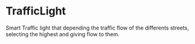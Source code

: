 # TrafficLight
Smart Traffic light that depending the traffic flow of the differents streets, selecting the highest and giving flow to them. 
